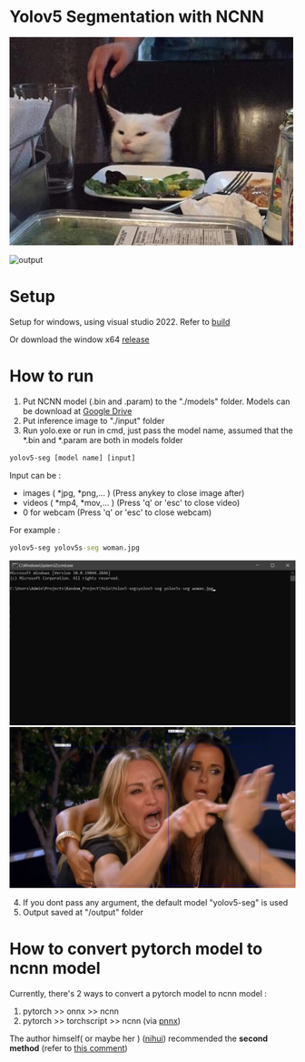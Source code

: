 # Yolov5 Segmentation with NCNN
![output](./output/cat.jpg)

![output](./build/screenshots/cat.gif)

# Setup
Setup for windows, using visual studio 2022. Refer to [build](./build/build.md)

Or download the window x64 [release](https://github.com/canh25xp/Yolov5-segmentation-ncnn/releases/tag/v1.0)

# How to run
1. Put NCNN model (.bin and .param) to the "./models" folder. Models can be download at [Google Drive](https://drive.google.com/drive/folders/1KtMrWS-zh73aBp44aSUf3gM6vX587VBG)
2. Put inference image to "./input" folder
3. Run yolo.exe or run in cmd, just pass the model name, assumed that the *.bin and *.param are both in models folder
```cmd
yolov5-seg [model name] [input]
```
Input can be : 
- images ( *jpg, *png,... ) (Press anykey to close image after)
- videos ( *mp4, *mov,... ) (Press 'q' or 'esc' to close video)
- 0 for webcam (Press 'q' or 'esc' to close webcam)

For example :
```cmd
yolov5-seg yolov5s-seg woman.jpg
```
![output](./build/screenshots/Screenshot12.png)
![output](./output/woman.jpg)

4. If you dont pass any argument, the default model "yolov5-seg" is used
5. Output saved at "/output" folder

# How to convert pytorch model to ncnn model 
Currently, there's 2 ways to convert a pytorch model to ncnn model : 
1. pytorch >> onnx >> ncnn 
2. pytorch >> torchscript >> ncnn (via [pnnx](https://github.com/pnnx/pnnx))

The author himself( or maybe her ) ([nihui](https://github.com/nihui)) recommended the **second method** (refer to [this comment](https://github.com/Tencent/ncnn/issues/4488#issuecomment-1434299765))
